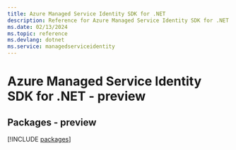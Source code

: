 ```yaml
---
title: Azure Managed Service Identity SDK for .NET
description: Reference for Azure Managed Service Identity SDK for .NET
ms.date: 02/13/2024
ms.topic: reference
ms.devlang: dotnet
ms.service: managedserviceidentity
---
```

# Azure Managed Service Identity SDK for .NET - preview
## Packages - preview
[!INCLUDE [packages](managed-service-identity-index.md)]